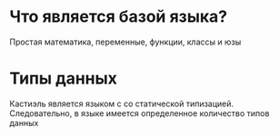 # Что является базой языка?
Простая математика, переменные, функции, классы и юзы

# Типы данных
Кастиэль является языком с со статической типизацией. Следовательно, в языке имеется определенное количество типов данных
